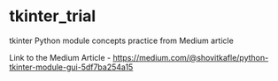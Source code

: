 # tkinter_trial
tkinter Python module concepts practice from Medium article

Link to the Medium Article - https://medium.com/@shovitkafle/python-tkinter-module-gui-5df7ba254a15 
